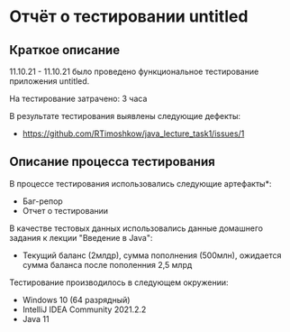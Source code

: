 # Отчёт о тестировании untitled

## Краткое описание

11.10.21 - 11.10.21 было проведено функциональное тестирование приложения untitled.

На тестирование затрачено: 3 часа

В результате тестирования выявлены следующие дефекты:
* https://github.com/RTimoshkow/java_lecture_task1/issues/1

## Описание процесса тестирования

В процессе тестирования использовались следующие артефакты*:
* Баг-репор
* Отчет о тестировании


В качестве тестовых данных использовались данные домашнего задания к лекции "Введение в Java":
* Текущий баланс (2млдр), сумма пополнения (500млн), ожидается сумма баланса после пополенния 2,5 млрд

Тестирование производилось в следующем окружении:
* Windows 10 (64 разрядный)
* IntelliJ IDEA Community 2021.2.2
* Java 11